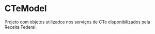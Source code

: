 CTeModel
========

Projeto com objetos utilizados nos serviços de CTe disponibilizados pela Receita Federal.
